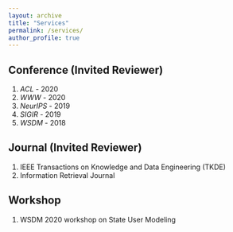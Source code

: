 ```yaml
---
layout: archive
title: "Services"
permalink: /services/
author_profile: true
---
```


## Conference (Invited Reviewer)

1. *ACL* -  2020
2. *WWW* - 2020
3. *NeurIPS* - 2019
4. *SIGIR* - 2019
5. *WSDM* - 2018

## Journal (Invited Reviewer)
1. IEEE Transactions on Knowledge and Data Engineering (TKDE)
2. Information Retrieval Journal


## Workshop
1. WSDM 2020 workshop on State User Modeling
